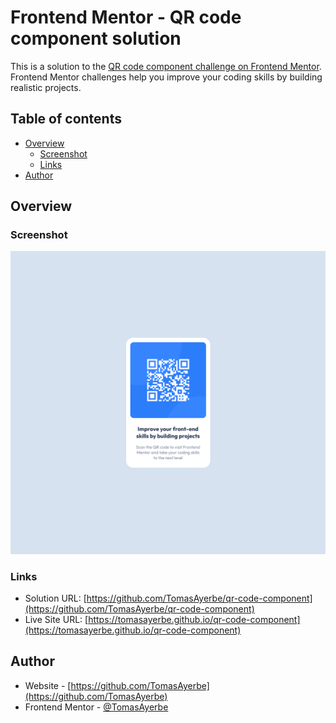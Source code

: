# Frontend Mentor - QR code component solution

This is a solution to the [QR code component challenge on Frontend Mentor](https://www.frontendmentor.io/challenges/qr-code-component-iux_sIO_H). Frontend Mentor challenges help you improve your coding skills by building realistic projects. 

## Table of contents

- [Overview](#overview)
  - [Screenshot](#screenshot)
  - [Links](#links)
- [Author](#author)

## Overview

### Screenshot

![](./screenshot.png)

### Links

- Solution URL: [https://github.com/TomasAyerbe/qr-code-component](https://github.com/TomasAyerbe/qr-code-component)
- Live Site URL: [https://tomasayerbe.github.io/qr-code-component](https://tomasayerbe.github.io/qr-code-component)

## Author

- Website - [https://github.com/TomasAyerbe](https://github.com/TomasAyerbe)
- Frontend Mentor - [@TomasAyerbe](https://www.frontendmentor.io/profile/TomasAyerbe)
